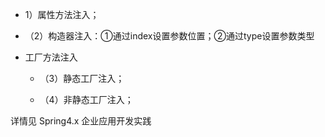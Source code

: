 - 1）属性方法注入；

- （2）构造器注入：①通过index设置参数位置；②通过type设置参数类型

- 工厂方法注入

  -   （3）静态工厂注入；

  -   （4）非静态工厂注入；

详情见 Spring4.x 企业应用开发实践

